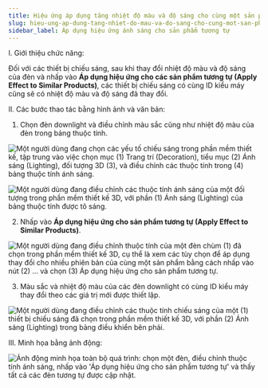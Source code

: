 ```yaml
---
title: Hiệu ứng áp dụng tăng nhiệt độ màu và độ sáng cho cùng một sản phẩm
slug: hieu-ung-ap-dung-tang-nhiet-do-mau-va-do-sang-cho-cung-mot-san-pham
sidebar_label: Áp dụng hiệu ứng ánh sáng cho sản phẩm tương tự
---
```


I. Giới thiệu chức năng:

Đối với các thiết bị chiếu sáng, sau khi thay đổi nhiệt độ màu và độ sáng của đèn và nhấp vào **Áp dụng hiệu ứng cho các sản phẩm tương tự (Apply Effect to Similar Products)**, các thiết bị chiếu sáng có cùng ID kiểu máy cũng sẽ có nhiệt độ màu và độ sáng đã thay đổi.

II. Các bước thao tác bằng hình ảnh và văn bản:

1. Chọn đèn downlight và điều chỉnh màu sắc cũng như nhiệt độ màu của đèn trong bảng thuộc tính.

![Một người dùng đang chọn các yếu tố chiếu sáng trong phần mềm thiết kế, tập trung vào việc chọn mục (1) Trang trí (Decoration), tiểu mục (2) Ánh sáng (Lighting), đối tượng 3D (3), và điều chỉnh các thuộc tính trong (4) bảng thuộc tính ánh sáng.](https://storage.googleapis.com/jegavn_kb/images/418cf541-71de-4b5a-baae-7873386ea08c.png)

![Một người dùng đang điều chỉnh các thuộc tính ánh sáng của một đối tượng trong phần mềm thiết kế 3D, với phần (1) Ánh sáng (Lighting) của bảng thuộc tính được tô sáng.](https://storage.googleapis.com/jegavn_kb/images/4311f2bd-1e0e-4d7f-8cf8-48450b096838.png)

2. Nhấp vào **Áp dụng hiệu ứng cho sản phẩm tương tự (Apply Effect to Similar Products)**.

![Một người dùng đang điều chỉnh thuộc tính của một đèn chùm (1) đã chọn trong phần mềm thiết kế 3D, cụ thể là xem các tùy chọn để áp dụng thay đổi cho nhiều phiên bản của cùng một sản phẩm bằng cách nhấp vào nút (2) ... và chọn (3) Áp dụng hiệu ứng cho sản phẩm tương tự.](https://storage.googleapis.com/jegavn_kb/images/289a1ebc-acbf-4eca-910c-741eec18b065.png)

3. Màu sắc và nhiệt độ màu của các đèn downlight có cùng ID kiểu máy thay đổi theo các giá trị mới được thiết lập.

![Một người dùng đang điều chỉnh các thuộc tính chiếu sáng của một (1) thiết bị chiếu sáng đã chọn trong phần mềm thiết kế 3D, với phần (2) Ánh sáng (Lighting) trong bảng điều khiển bên phải.](https://storage.googleapis.com/jegavn_kb/images/de3eb5d1-8534-4610-b770-d0daefaabf71.png)

III. Minh họa bằng ảnh động:

![Ảnh động minh họa toàn bộ quá trình: chọn một đèn, điều chỉnh thuộc tính ánh sáng, nhấp vào 'Áp dụng hiệu ứng cho sản phẩm tương tự' và thấy tất cả các đèn tương tự được cập nhật.](https://storage.googleapis.com/jegavn_kb/images/ae8a1afb-e5aa-4ad5-a8da-b6c92c85d2fe.gif)